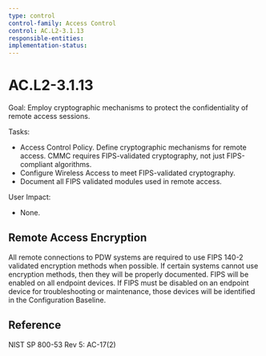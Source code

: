```yaml
---
type: control
control-family: Access Control
control: AC.L2-3.1.13
responsible-entities:
implementation-status:
---
```


# AC.L2-3.1.13

Goal: Employ cryptographic mechanisms to protect the confidentiality of remote access sessions.

Tasks:

- Access Control Policy. Define cryptographic mechanisms for remote access. CMMC requires FIPS-validated cryptography, not just FIPS-compliant algorithms.
- Configure Wireless Access to meet FIPS-validated cryptography.
- Document all FIPS validated modules used in remote access.

User Impact:

- None.

## Remote Access Encryption

All remote connections to PDW systems are required to use FIPS 140-2 validated encryption methods when possible. If certain systems cannot use encryption methods, then they will be properly documented. FIPS will be enabled on all endpoint devices. If FIPS must be disabled on an endpoint device for troubleshooting or maintenance, those devices will be identified in the Configuration Baseline.

## Reference

NIST SP 800-53 Rev 5: AC-17(2)